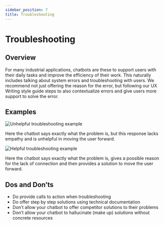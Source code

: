 ```yaml
---
sidebar_position: 7
title: Troubleshooting
---
```

# Troubleshooting 

## Overview

For many industrial applications, chatbots are these to support users with their daily tasks and improve the efficiency of their work. This naturally includes talking about system errors and troubleshooting with users. We recommend not just offering the reason for the error, but following our UX Writing style guide steps to also contextualize errors and give users more support to solve the error. 

## Examples

![Unhelpful troubleshooting example](https://www.figma.com/design/wEptRgAezDU1z80Cn3eZ0o/iX-Pattern-Illustrations?node-id=3218-4356&t=etx1DcSbA7VDx5xD-4)

Here the chatbot says exactly what the problem is, but this response lacks empathy and is unhelpful in moving the user forward. 

![Helpful troubleshooting example](https://www.figma.com/design/wEptRgAezDU1z80Cn3eZ0o/iX-Pattern-Illustrations?node-id=3218-4373&t=etx1DcSbA7VDx5xD-4) 

Here the chatbot says exactly what the problem is, gives a possible reason for the lack of connection and then provides a solution to move the user forward. 

## Dos and Don’ts 
- Do provide calls to action when troubleshooting   
- Do offer step by step solutions using technical documentation   
- Don’t allow your chatbot to offer competitor solutions to their problems   
- Don’t allow your chatbot to hallucinate (make up) solutions without concrete resources 
